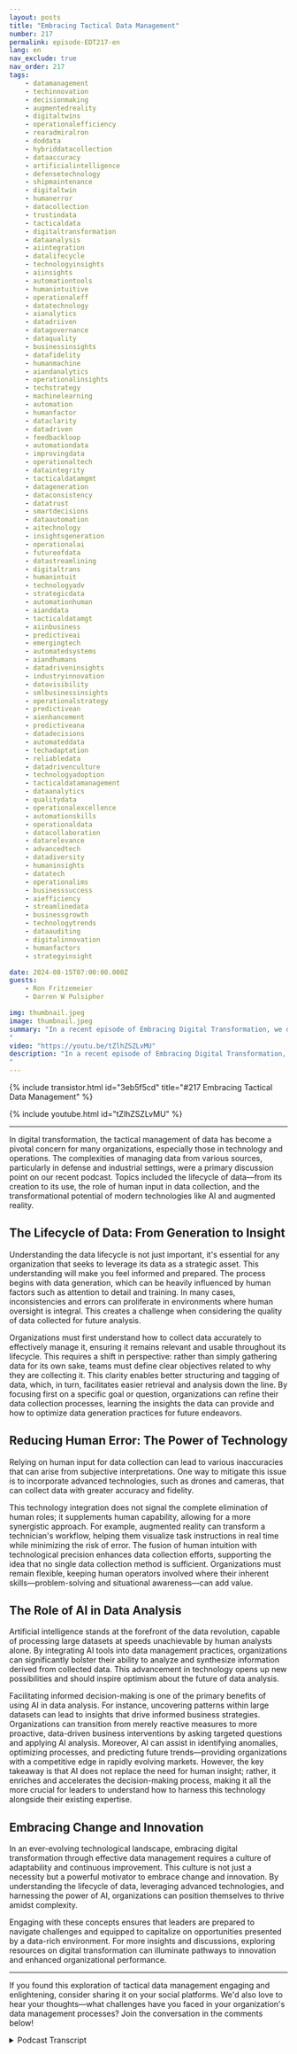 ```yaml
---
layout: posts
title: "Embracing Tactical Data Management"
number: 217
permalink: episode-EDT217-en
lang: en
nav_exclude: true
nav_order: 217
tags:
    - datamanagement
    - techinnovation
    - decisionmaking
    - augmentedreality
    - digitaltwins
    - operationalefficiency
    - rearadmiralron
    - doddata
    - hybriddatacollection
    - dataaccuracy
    - artificialintelligence
    - defensetechnology
    - shipmaintenance
    - digitaltwin
    - humanerror
    - datacollection
    - trustindata
    - tacticaldata
    - digitaltransformation
    - dataanalysis
    - aiintegration
    - datalifecycle
    - technologyinsights
    - aiinsights
    - automationtools
    - humanintuitive
    - operationaleff
    - datatechnology
    - aianalytics
    - datadriiven
    - datagovernance
    - dataquality
    - businessinsights
    - datafidelity
    - humanmachine
    - aiandanalytics
    - operationalinsights
    - techstrategy
    - machinelearning
    - automation
    - humanfactor
    - dataclarity
    - datadriven
    - feedbackloop
    - automationdata
    - improvingdata
    - operationaltech
    - dataintegrity
    - tacticaldatamgmt
    - datageneration
    - dataconsistency
    - datatrust
    - smartdecisions
    - dataautomation
    - aitechnology
    - insightsgeneration
    - operationalai
    - futureofdata
    - datastreamlining
    - digitaltrans
    - humanintuit
    - technologyadv
    - strategicdata
    - automationhuman
    - aianddata
    - tacticaldatamgt
    - aiinbusiness
    - predictiveai
    - emergingtech
    - automatedsystems
    - aiandhumans
    - datadriveninsights
    - industryinnovation
    - datavisibility
    - smlbusinessinsights
    - operationalstrategy
    - predictivean
    - aienhancement
    - predictiveana
    - datadecisions
    - automateddata
    - techadaptation
    - reliabledata
    - datadrivenculture
    - technologyadoption
    - tacticaldatamanagement
    - dataanalytics
    - qualitydata
    - operationalexcellence
    - automationskills
    - operationaldata
    - datacollaboration
    - datarelevance
    - advancedtech
    - datadiversity
    - humaninsights
    - datatech
    - operationalims
    - businesssuccess
    - aiefficiency
    - streamlinedata
    - businessgrowth
    - technologytrends
    - dataauditing
    - digitalinnovation
    - humanfactors
    - strategyinsight

date: 2024-08-15T07:00:00.000Z
guests:
    - Ron Fritzemeier
    - Darren W Pulsipher

img: thumbnail.jpeg
image: thumbnail.jpeg
summary: "In a recent episode of Embracing Digital Transformation, we dove headfirst into the fascinating world of data management and artificial intelligence (AI), with a particular focus on the role they play in defense and operations. We had the privilege of hosting retired Rear Admiral Ron Fritzemeier, a veteran in this field, who shared his insights and intriguing experiences. Let's take a deep dive into some of the topics we touched on.
"
video: "https://youtu.be/tZlhZSZLvMU"
description: "In a recent episode of Embracing Digital Transformation, we dove headfirst into the fascinating world of data management and artificial intelligence (AI), with a particular focus on the role they play in defense and operations. We had the privilege of hosting retired Rear Admiral Ron Fritzemeier, a veteran in this field, who shared his insights and intriguing experiences. Let's take a deep dive into some of the topics we touched on.
"
---
```


<div>
{% include transistor.html id="3eb5f5cd" title="#217 Embracing Tactical Data Management" %}

{% include youtube.html id="tZlhZSZLvMU" %}
</div>

---

In digital transformation, the tactical management of data has become a pivotal concern for many organizations, especially those in technology and operations. The complexities of managing data from various sources, particularly in defense and industrial settings, were a primary discussion point on our recent podcast. Topics included the lifecycle of data—from its creation to its use, the role of human input in data collection, and the transformational potential of modern technologies like AI and augmented reality.

## The Lifecycle of Data: From Generation to Insight

Understanding the data lifecycle is not just important, it's essential for any organization that seeks to leverage its data as a strategic asset. This understanding will make you feel informed and prepared. The process begins with data generation, which can be heavily influenced by human factors such as attention to detail and training. In many cases, inconsistencies and errors can proliferate in environments where human oversight is integral. This creates a challenge when considering the quality of data collected for future analysis.

Organizations must first understand how to collect data accurately to effectively manage it, ensuring it remains relevant and usable throughout its lifecycle. This requires a shift in perspective: rather than simply gathering data for its own sake, teams must define clear objectives related to why they are collecting it. This clarity enables better structuring and tagging of data, which, in turn, facilitates easier retrieval and analysis down the line. By focusing first on a specific goal or question, organizations can refine their data collection processes, learning the insights the data can provide and how to optimize data generation practices for future endeavors.

## Reducing Human Error: The Power of Technology 

Relying on human input for data collection can lead to various inaccuracies that can arise from subjective interpretations. One way to mitigate this issue is to incorporate advanced technologies, such as drones and cameras, that can collect data with greater accuracy and fidelity. 

This technology integration does not signal the complete elimination of human roles; it supplements human capability, allowing for a more synergistic approach. For example, augmented reality can transform a technician's workflow, helping them visualize task instructions in real time while minimizing the risk of error. The fusion of human intuition with technological precision enhances data collection efforts, supporting the idea that no single data collection method is sufficient. Organizations must remain flexible, keeping human operators involved where their inherent skills—problem-solving and situational awareness—can add value. 

## The Role of AI in Data Analysis

Artificial intelligence stands at the forefront of the data revolution, capable of processing large datasets at speeds unachievable by human analysts alone. By integrating AI tools into data management practices, organizations can significantly bolster their ability to analyze and synthesize information derived from collected data. This advancement in technology opens up new possibilities and should inspire optimism about the future of data analysis.

Facilitating informed decision-making is one of the primary benefits of using AI in data analysis. For instance, uncovering patterns within large datasets can lead to insights that drive informed business strategies. Organizations can transition from merely reactive measures to more proactive, data-driven business interventions by asking targeted questions and applying AI analysis. Moreover, AI can assist in identifying anomalies, optimizing processes, and predicting future trends—providing organizations with a competitive edge in rapidly evolving markets. However, the key takeaway is that AI does not replace the need for human insight; rather, it enriches and accelerates the decision-making process, making it all the more crucial for leaders to understand how to harness this technology alongside their existing expertise.

## Embracing Change and Innovation

In an ever-evolving technological landscape, embracing digital transformation through effective data management requires a culture of adaptability and continuous improvement. This culture is not just a necessity but a powerful motivator to embrace change and innovation. By understanding the lifecycle of data, leveraging advanced technologies, and harnessing the power of AI, organizations can position themselves to thrive amidst complexity.

Engaging with these concepts ensures that leaders are prepared to navigate challenges and equipped to capitalize on opportunities presented by a data-rich environment. For more insights and discussions, exploring resources on digital transformation can illuminate pathways to innovation and enhanced organizational performance.

---

If you found this exploration of tactical data management engaging and enlightening, consider sharing it on your social platforms. We'd also love to hear your thoughts—what challenges have you faced in your organization's data management processes? Join the conversation in the comments below!



<details>
<summary> Podcast Transcript </summary>

<p></p>

</details>
